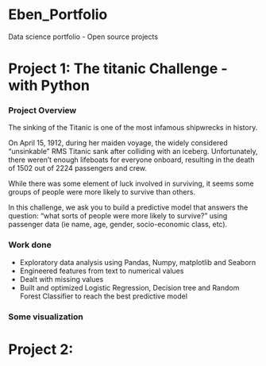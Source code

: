 # Eben_Portfolio
Data science portfolio - Open source projects

# Project 1: The titanic Challenge - with Python
### Project Overview
The sinking of the Titanic is one of the most infamous shipwrecks in history.

On April 15, 1912, during her maiden voyage, the widely considered “unsinkable” RMS Titanic sank after colliding with an iceberg. Unfortunately, there weren’t enough lifeboats for everyone onboard, resulting in the death of 1502 out of 2224 passengers and crew.

While there was some element of luck involved in surviving, it seems some groups of people were more likely to survive than others.

In this challenge, we ask you to build a predictive model that answers the question: “what sorts of people were more likely to survive?” using passenger data (ie name, age, gender, socio-economic class, etc).

### Work done
* Exploratory data analysis using Pandas, Numpy, matplotlib and Seaborn
* Engineered features from text to numerical values
* Dealt with missing values
* Built and optimized Logistic Regression, Decision tree and Random Forest Classifier to reach the best predictive model


### Some visualization


# Project 2:
